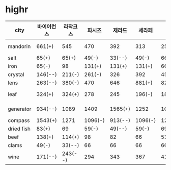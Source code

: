 # highr

| city       | 바이어런스 | 라작크스 | 파시즈 | 제라드  | 세라페  |  파난 |  어시워드 |   |   |   |
|------------|----|-------|-------|------|---|---|---|---|---|---|
| mandorin   | 661(+)| 545 | 470   | 392  | 313  | 255(-)  | 171(--)  |   |   |   |
| salt       | 65(+) | 65(+) |49(-)    | 33(--)   |  49(-) | 66(+) | 65(+)   |   |   |   |
| iron       | 65(-) | 98 |131(+)    | 131(+)  | 131(+)  | 66(--)  | 65(-)  |   |   |   |
| crystal    | 146(--) | 211(-) | 261(-)    | 326  | 392  |  457(+) | 454(+)  |   |   |   |
| lens       | 263(--) | 380(-) | 470   | 646  | 881(+)  |  822 | 642  |   |   |   |
| leaf       | 324(+) | 324(+) | 278    | 245  | 196(-) |  180(-) | 146(--)  |   |   |   |
| generator  | 934(--) | 1089 |1409   | 1565(+) | 1252  | 1096(-)  | 934(--)  |   |   |   |
| compass    | 1543(+) | 1271 |1096(-)   | 913(--) |  1096(-) |  1278 | 1271  |   |   |   |
| dried fish | 83(+) | 69 |59(-)    | 49(--)   |  59(-) | 69  | 83(+)  |   |   |   |
| beef       | 138(+) | 114(+) |98   | 82   |  66 | 53(-)  | 36(--)  |   |   |   |
| clams      | 49(-) |  33(--) |66     | 66   | 66  | 66  |  66 |   |   |   |
| wine       | 171(--) | 243(--) |294    | 343  | 367  | 416(+)  | 438(+)  |   |   |   |

